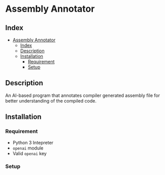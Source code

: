 # Assembly Annotator
## Index
- [Assembly Annotator](#assembly-annotator)
  - [Index](#index)
  - [Description](#description)
  - [Installation](#installation)
    - [Requirement](#requirement)
    - [Setup](#setup)

## Description
An AI-based program that annotates compiler generated assembly file for better understanding of the compiled code.

## Installation
### Requirement
+ Python 3 Intepreter
+ `openai` module
+ Valid `openai` key

### Setup